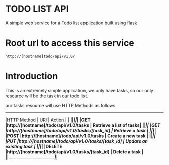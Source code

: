 # TODO LIST API

A simple web service for a Todo list application built using flask

 # Root url to access this service
 ```
 http://[hostname]todo/api/v1.0/
 ```

# Introduction
 This is an extremely simple application, we only have tasks,
 so our only resource will be the task in our todo list.

 our tasks resource will use HTTP Methods as follows:
 ________________________________________________________________________________________
 |HTTP Method |              URl                               |       Action    |       |
 |____________|________________________________________________|_________________|_______|
 |GET         |http://[hostname]/todo/api/v1.0/tasks           | Retrieve a list of tasks|
 |____________|________________________________________________|_________________________|
 |GET         |http://[hostname]/todo/api/v1.0/tasks/[task_id] | Retrieve a task         |
 |____________|________________________________________________|_________________________|
 |POST        |http://[hostname]/todo/api/v1.0/tasks           | Create a new task       |
 |____________|________________________________________________|_________________________|
 |PUT         |http://[hostname]/todo/api/v1.0/tasks/[task_id] | Update an existing task |
 |____________|________________________________________________|_________________________|
 |DELETE      |http://[hostname]/todo/api/v1.0/tasks/[task_id] | Delete a task           |
 |____________|________________________________________________|_________________________|
 